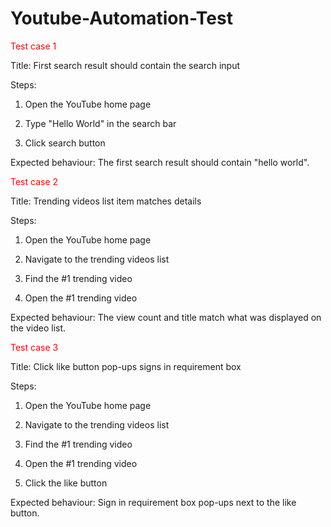 # Youtube-Automation-Test

<font color="red">Test case 1</font>

Title: First search result should contain the search input 

Steps:

  1. Open the YouTube home page

  2. Type "Hello World" in the search bar

  3. Click search button


Expected behaviour: The first search result should contain "hello world". 


<font color="red">Test case 2</font>

Title: Trending videos list item matches details 

Steps:

  1. Open the YouTube home page

  2. Navigate to the trending videos list

  3. Find the #1 trending video

  4. Open the #1 trending video

Expected behaviour: The view count and title match what was displayed on the video list. 


<font color="red">Test case 3</font>

Title: Click like button pop-ups signs in requirement box

Steps:

  1. Open the YouTube home page

  2. Navigate to the trending videos list

  3. Find the #1 trending video

  4. Open the #1 trending video
  
  5. Click the like button
  

Expected behaviour: Sign in requirement box pop-ups next to the like button. 


